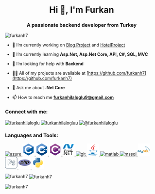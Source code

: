 <h1 align="center">Hi 👋, I'm Furkan</h1>
<h3 align="center">A passionate backend developer from Turkey</h3>

<p align="left"> <img src="https://komarev.com/ghpvc/?username=furkanh7&label=Profile%20views&color=0e75b6&style=flat" alt="furkanh7" /> </p>

- 🔭 I’m currently working on [Blog Project](https://github.com/furkanh7/AcunMedyaAkademiFestival) and  [HotelProject](https://github.com/furkanh7/HotelProject) 

- 🌱 I’m currently learning **Asp.Net, Asp.Net Core, API, C#, SQL, MVC**

- 🤝 I’m looking for help with **Backend**

- 👨‍💻 All of my projects are available at [https://github.com/furkanh7](https://github.com/furkanh7)

- 💬 Ask me about **.Net Core**

- 📫 How to reach me **furkanhilaloglu9@gmail.com**

<h3 align="left">Connect with me:</h3>
<p align="left">
<a href="https://linkedin.com/in/furkanhilaloglu" target="blank"><img align="center" src="https://raw.githubusercontent.com/rahuldkjain/github-profile-readme-generator/master/src/images/icons/Social/linked-in-alt.svg" alt="furkanhilaloglu" height="30" width="40" /></a>
<a href="https://instagram.com/furkanhilalogluu" target="blank"><img align="center" src="https://raw.githubusercontent.com/rahuldkjain/github-profile-readme-generator/master/src/images/icons/Social/instagram.svg" alt="furkanhilalogluu" height="30" width="40" /></a>
<a href="https://medium.com/@furkanhilaloglu" target="blank"><img align="center" src="https://raw.githubusercontent.com/rahuldkjain/github-profile-readme-generator/master/src/images/icons/Social/medium.svg" alt="@furkanhilaloglu" height="30" width="40" /></a>
</p>

<h3 align="left">Languages and Tools:</h3>
<p align="left"> <a href="https://azure.microsoft.com/en-in/" target="_blank" rel="noreferrer"> <img src="https://www.vectorlogo.zone/logos/microsoft_azure/microsoft_azure-icon.svg" alt="azure" width="40" height="40"/> </a> <a href="https://www.cprogramming.com/" target="_blank" rel="noreferrer"> <img src="https://raw.githubusercontent.com/devicons/devicon/master/icons/c/c-original.svg" alt="c" width="40" height="40"/> </a> <a href="https://www.w3schools.com/cpp/" target="_blank" rel="noreferrer"> <img src="https://raw.githubusercontent.com/devicons/devicon/master/icons/cplusplus/cplusplus-original.svg" alt="cplusplus" width="40" height="40"/> </a> <a href="https://www.w3schools.com/cs/" target="_blank" rel="noreferrer"> <img src="https://raw.githubusercontent.com/devicons/devicon/master/icons/csharp/csharp-original.svg" alt="csharp" width="40" height="40"/> </a> <a href="https://dotnet.microsoft.com/" target="_blank" rel="noreferrer"> <img src="https://raw.githubusercontent.com/devicons/devicon/master/icons/dot-net/dot-net-original-wordmark.svg" alt="dotnet" width="40" height="40"/> </a> <a href="https://git-scm.com/" target="_blank" rel="noreferrer"> <img src="https://www.vectorlogo.zone/logos/git-scm/git-scm-icon.svg" alt="git" width="40" height="40"/> </a> <a href="https://www.java.com" target="_blank" rel="noreferrer"> <img src="https://raw.githubusercontent.com/devicons/devicon/master/icons/java/java-original.svg" alt="java" width="40" height="40"/> </a> <a href="https://www.mathworks.com/" target="_blank" rel="noreferrer"> <img src="https://upload.wikimedia.org/wikipedia/commons/2/21/Matlab_Logo.png" alt="matlab" width="40" height="40"/> </a> <a href="https://www.microsoft.com/en-us/sql-server" target="_blank" rel="noreferrer"> <img src="https://www.svgrepo.com/show/303229/microsoft-sql-server-logo.svg" alt="mssql" width="40" height="40"/> </a> <a href="https://www.mysql.com/" target="_blank" rel="noreferrer"> <img src="https://raw.githubusercontent.com/devicons/devicon/master/icons/mysql/mysql-original-wordmark.svg" alt="mysql" width="40" height="40"/> </a> <a href="https://www.photoshop.com/en" target="_blank" rel="noreferrer"> <img src="https://raw.githubusercontent.com/devicons/devicon/master/icons/photoshop/photoshop-line.svg" alt="photoshop" width="40" height="40"/> </a> <a href="https://www.php.net" target="_blank" rel="noreferrer"> <img src="https://raw.githubusercontent.com/devicons/devicon/master/icons/php/php-original.svg" alt="php" width="40" height="40"/> </a> <a href="https://www.python.org" target="_blank" rel="noreferrer"> <img src="https://raw.githubusercontent.com/devicons/devicon/master/icons/python/python-original.svg" alt="python" width="40" height="40"/> </a> </p>

<p><img align="left" src="https://github-readme-stats.vercel.app/api/top-langs?username=furkanh7&show_icons=true&locale=en&layout=compact" alt="furkanh7" /></p>

<p>&nbsp;<img align="center" src="https://github-readme-stats.vercel.app/api?username=furkanh7&show_icons=true&locale=en" alt="furkanh7" /></p>

<p><img align="center" src="https://github-readme-streak-stats.herokuapp.com/?user=furkanh7&" alt="furkanh7" /></p>
